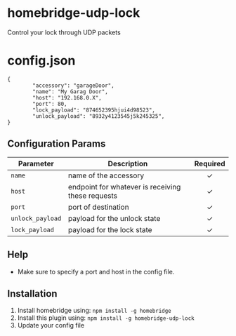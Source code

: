 # homebridge-udp-lock
Control your lock through UDP packets


# config.json

```
{
        "accessory": "garageDoor",
        "name": "My Garag Door",
        "host": "192.168.0.X",
        "port": 80,
        "lock_payload": "874652395hjui4d98523",
        "unlock_payload": "8932y4123545j5k245325",
}
```

## Configuration Params

|             Parameter            |                       Description                       | Required |
| -------------------------------- | ------------------------------------------------------- |:--------:|
| `name`                           | name of the accessory                                   |     ✓    |
| `host`                           | endpoint for whatever is receiving these requests       |     ✓    |
| `port`                           | port of destination                                     |     ✓    |
| `unlock_payload`                 | payload for the unlock state                            |     ✓    |
| `lock_payload`                   | payload for the lock state                              |     ✓    |

## Help

  - Make sure to specify a port and host in the config file.

## Installation

1. Install homebridge using: `npm install -g homebridge`
2. Install this plugin using: `npm install -g homebridge-udp-lock`
3. Update your config file
